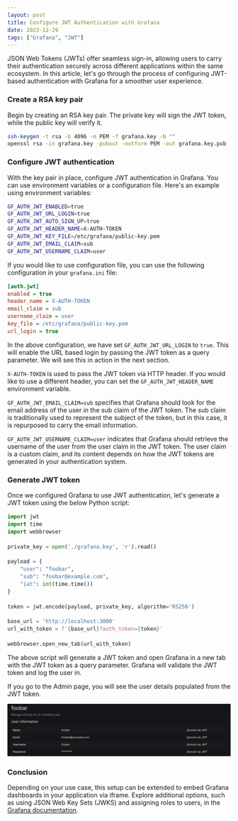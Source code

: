 ```yaml
---
layout: post
title: Configure JWT Authentication with Grafana
date: 2023-12-29
tags: ["Grafana", "JWT"]
---
```


JSON Web Tokens (JWTs) offer seamless sign-in, allowing users to carry their authentication securely across different applications within the same ecosystem. In this article, let's go through the process of configuring JWT-based authentication with Grafana for a smoother user experience.

### Create a RSA key pair
Begin by creating an RSA key pair. The private key will sign the JWT token, while the public key will verify it.

```bash
ssh-keygen -t rsa -b 4096 -m PEM -f grafana.key -N ""
openssl rsa -in grafana.key -pubout -outform PEM -out grafana.key.pub
```

### Configure JWT authentication

With the key pair in place, configure JWT authentication in Grafana. You can use environment variables or a configuration file. Here's an example using environment variables:
```bash
GF_AUTH_JWT_ENABLED=true
GF_AUTH_JWT_URL_LOGIN=true
GF_AUTH_JWT_AUTO_SIGN_UP=true
GF_AUTH_JWT_HEADER_NAME=X-AUTH-TOKEN
GF_AUTH_JWT_KEY_FILE=/etc/grafana/public-key.pem
GF_AUTH_JWT_EMAIL_CLAIM=sub
GF_AUTH_JWT_USERNAME_CLAIM=user
```
If you would like to use configuration file, you can use the following configuration in your `grafana.ini` file:
```ini
[auth.jwt]
enabled = true
header_name = X-AUTH-TOKEN
email_claim = sub
username_claim = user
key_file = /etc/grafana/public-key.pem
url_login = true
```

In the above configuration, we have set `GF_AUTH_JWT_URL_LOGIN` to `true`. This will enable the URL based login by passing the JWT token as a query parameter. We will see this in action in the next section.

`X-AUTH-TOKEN` is used to pass the JWT token via HTTP header. If you would like to use a different header, you can set the `GF_AUTH_JWT_HEADER_NAME` environment variable.

`GF_AUTH_JWT_EMAIL_CLAIM=sub` specifies that Grafana should look for the email address of the user in the sub claim of the JWT token. The sub claim is traditionally used to represent the subject of the token, but in this case, it is repurposed to carry the email information.

`GF_AUTH_JWT_USERNAME_CLAIM=user` indicates that Grafana should retrieve the username of the user from the user claim in the JWT token. The user claim is a custom claim, and its content depends on how the JWT tokens are generated in your authentication system.

### Generate JWT token

Once we configured Grafana to use JWT authentication, let's generate a JWT token using the below Python script:

```python
import jwt
import time
import webbrowser

private_key = open('./grafana.key', 'r').read()

payload = {
    "user": "foobar",
    "sub": "foobar@example.com",
    "iat": int(time.time())
}

token = jwt.encode(payload, private_key, algorithm='RS256')

base_url = 'http://localhost:3000'
url_with_token = f'{base_url}?auth_token={token}'

webbrowser.open_new_tab(url_with_token)
```

The above script will generate a JWT token and open Grafana in a new tab with the JWT token as a query parameter. Grafana will validate the JWT token and log the user in.

If you go to the Admin page, you will see the user details populated from the JWT token.

![Grafana Admin Page](/grafana-jwt-user.png)

### Conclusion

Depending on your use case, this setup can be extended to embed Grafana dashboards in your application via iframe. Explore additional options, such as using JSON Web Key Sets (JWKS) and assigning roles to users, in the [Grafana documentation](https://grafana.com/docs/grafana/latest/auth/jwt/).
